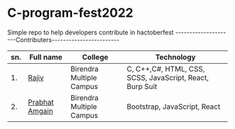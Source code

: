 # C-program-fest2022
Simple repo to help developers contribute in hactoberfest
---------------------Contributers------------------------

|sn. | Full name | College  |  Technology  |
|----- | ---------|---------- | -----------------------|
|1. | [Rajiv](https://github.com/Aryal-rajiv) |Birendra Multiple Campus  | C, C++,C#, HTML, CSS, SCSS, JavaScript, React, Burp Suit |
|2. | [Prabhat Amgain](https://github.com/Prabhat147) |Birendra Multiple Campus  |  Bootstrap, JavaScript, React |
